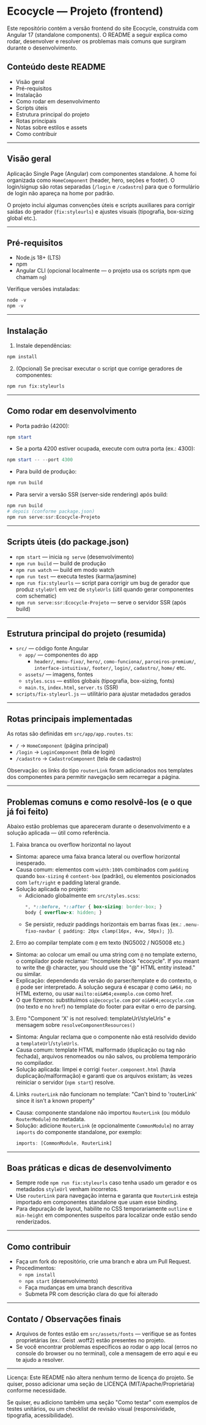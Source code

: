 # Ecocycle — Projeto (frontend)

Este repositório contém a versão frontend do site Ecocycle, construída com Angular 17 (standalone components).
O README a seguir explica como rodar, desenvolver e resolver os problemas mais comuns que surgiram durante o desenvolvimento.

## Conteúdo deste README
- Visão geral
- Pré-requisitos
- Instalação
- Como rodar em desenvolvimento
- Scripts úteis
- Estrutura principal do projeto
- Rotas principais
- Notas sobre estilos e assets
- Como contribuir

---

## Visão geral
Aplicação Single Page (Angular) com componentes standalone. A home foi organizada como `HomeComponent` (header, hero, seções e footer). O login/signup são rotas separadas (`/login` e `/cadastro`) para que o formulário de login não apareça na home por padrão.

O projeto inclui algumas convenções úteis e scripts auxiliares para corrigir saídas do gerador (`fix:styleurls`) e ajustes visuais (tipografia, box-sizing global etc.).

---

## Pré-requisitos
- Node.js 18+ (LTS)
- npm
- Angular CLI (opcional localmente — o projeto usa os scripts npm que chamam `ng`)

Verifique versões instaladas:

```powershell
node -v
npm -v
```

---

## Instalação
1. Instale dependências:

```powershell
npm install
```

2. (Opcional) Se precisar executar o script que corrige geradores de componentes:

```powershell
npm run fix:styleurls
```

---

## Como rodar em desenvolvimento
- Porta padrão (4200):

```powershell
npm start
```

- Se a porta 4200 estiver ocupada, execute com outra porta (ex.: 4300):

```powershell
npm start -- --port 4300
```

- Para build de produção:

```powershell
npm run build
```

- Para servir a versão SSR (server-side rendering) após build:

```powershell
npm run build
# depois (conforme package.json)
npm run serve:ssr:Ecocycle-Projeto
```

---

## Scripts úteis (do package.json)
- `npm start` — inicia `ng serve` (desenvolvimento)
- `npm run build` — build de produção
- `npm run watch` — build em modo watch
- `npm run test` — executa testes (karma/jasmine)
- `npm run fix:styleurls` — script para corrigir um bug de gerador que produz `styleUrl` em vez de `styleUrls` (útil quando gerar componentes com schematic)
- `npm run serve:ssr:Ecocycle-Projeto` — serve o servidor SSR (após build)

---

## Estrutura principal do projeto (resumida)
- `src/` — código fonte Angular
	- `app/` — componentes do app
		- `header/`, `menu-fixo/`, `hero/`, `como-funciona/`, `parceiros-premium/`, `interface-intuitiva/`, `footer/`, `login/`, `cadastro/`, `home/` etc.
	- `assets/` — imagens, fontes
	- `styles.scss` — estilos globais (tipografia, box-sizing, fonts)
	- `main.ts`, `index.html`, `server.ts` (SSR)
- `scripts/fix-styleurl.js` — utilitário para ajustar metadados gerados

---

## Rotas principais implementadas
As rotas são definidas em `src/app/app.routes.ts`:
- `/` → `HomeComponent` (página principal)
- `/login` → `LoginComponent` (tela de login)
- `/cadastro` → `CadastroComponent` (tela de cadastro)

Observação: os links do tipo `routerLink` foram adicionados nos templates dos componentes para permitir navegação sem recarregar a página.

---

## Problemas comuns e como resolvê-los (e o que já foi feito)
Abaixo estão problemas que apareceram durante o desenvolvimento e a solução aplicada — útil como referência.

1) Faixa branca ou overflow horizontal no layout
- Sintoma: aparece uma faixa branca lateral ou overflow horizontal inesperado.
- Causa comum: elementos com `width:100%` combinados com `padding` quando `box-sizing` é `content-box` (padrão), ou elementos posicionados com `left/right` e padding lateral grande.
- Solução aplicada no projeto:
	- Adicionado globalmente em `src/styles.scss`:
		```scss
		*, *::before, *::after { box-sizing: border-box; }
		body { overflow-x: hidden; }
		```
	- Se persistir, reduzir paddings horizontais em barras fixas (ex.: `.menu-fixo-navbar { padding: 20px clamp(16px, 4vw, 50px); }`).

2) Erro ao compilar template com `@` em texto (NG5002 / NG5008 etc.)
- Sintoma: ao colocar um email ou uma string com `@` no template externo, o compilador pode reclamar: "Incomplete block \"ecocycle\". If you meant to write the @ character, you should use the "&#64;" HTML entity instead." ou similar.
- Explicação: dependendo da versão do parser/template e do contexto, o `@` pode ser interpretado. A solução segura é escapar `@` como `&#64;` no HTML externo, ou usar `mailto:oi&#64;exemplo.com` como href.
- O que fizemos: substituímos `oi@ecocycle.com` por `oi&#64;ecocycle.com` (no texto e no `href`) no template do footer para evitar o erro de parsing.

3) Erro "Component 'X' is not resolved: templateUrl/styleUrls" e mensagem sobre `resolveComponentResources()`
- Sintoma: Angular reclama que o componente não está resolvido devido a `templateUrl`/`styleUrls`.
- Causa comum: template HTML malformado (duplicação ou tag não fechada), arquivos renomeados ou não salvos, ou problema temporário no compilador.
- Solução aplicada: limpei e corrigi `footer.component.html` (havia duplicação/malformação) e garanti que os arquivos existam; às vezes reiniciar o servidor (`npm start`) resolve.

4) Links `routerLink` não funcionam no template: "Can't bind to 'routerLink' since it isn't a known property"
- Causa: componente standalone não importou `RouterLink` (ou módulo `RouterModule`) no metadata.
- Solução: adicione `RouterLink` (e opcionalmente `CommonModule`) no array `imports` do componente standalone, por exemplo:
	```ts
	imports: [CommonModule, RouterLink]
	```

---

## Boas práticas e dicas de desenvolvimento
- Sempre rode `npm run fix:styleurls` caso tenha usado um gerador e os metadados `styleUrl` venham incorretos.
- Use `routerLink` para navegação interna e garanta que `RouterLink` esteja importado em componentes standalone que usam esse binding.
- Para depuração de layout, habilite no CSS temporariamente `outline` e `min-height` em componentes suspeitos para localizar onde estão sendo renderizados.

---

## Como contribuir
- Faça um fork do repositório, crie uma branch e abra um Pull Request.
- Procedimentos:
	- `npm install`
	- `npm start` (desenvolvimento)
	- Faça mudanças em uma branch descritiva
	- Submeta PR com descrição clara do que foi alterado

---

## Contato / Observações finais
- Arquivos de fontes estão em `src/assets/fonts` — verifique se as fontes proprietárias (ex.: Geist .woff2) estão presentes no projeto.
- Se você encontrar problemas específicos ao rodar o app local (erros no console do browser ou no terminal), cole a mensagem de erro aqui e eu te ajudo a resolver.

---

Licença: Este README não altera nenhum termo de licença do projeto. Se quiser, posso adicionar uma seção de LICENÇA (MIT/Apache/Proprietária) conforme necessidade.


Se quiser, eu adiciono também uma seção "Como testar" com exemplos de testes unitários, ou um checklist de revisão visual (responsividade, tipografia, acessibilidade).
